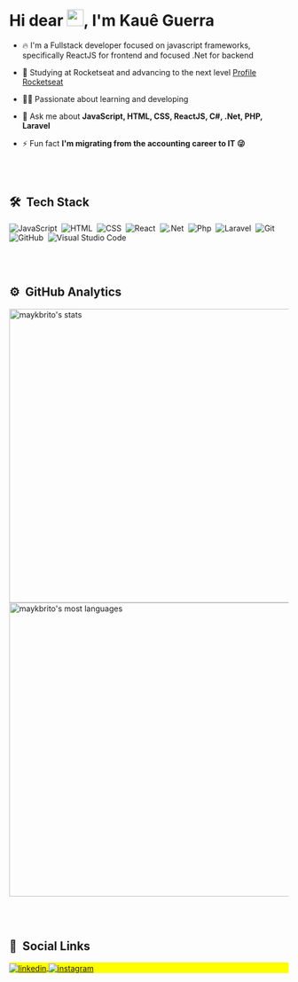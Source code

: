 <h1 align="left">Hi dear <img src="https://raw.githubusercontent.com/kaueMarques/kaueMarques/master/hi.gif" width="30px">, I'm Kauê Guerra</h1>

- 🔥 I'm a Fullstack developer focused on javascript frameworks, specifically ReactJS for frontend and focused .Net for backend

- 🔭 Studying at Rocketseat and advancing to the next level [Profile Rocketseat](https://app.rocketseat.com.br/me/kaueguerra)

- 👨‍💻 Passionate about learning and developing

- 💬 Ask me about **JavaScript, HTML, CSS, ReactJS, C#, .Net, PHP, Laravel**

- ⚡ Fun fact **I'm migrating from the accounting career to IT 😜**

<br><br>

## 🛠 &nbsp;Tech Stack

![JavaScript](https://img.shields.io/badge/-JavaScript-05122A?style=flat&logo=javascript)&nbsp;
![HTML](https://img.shields.io/badge/-HTML-05122A?style=flat&logo=HTML5)&nbsp;
![CSS](https://img.shields.io/badge/-CSS-05122A?style=flat&logo=CSS3&logoColor=1572B6)&nbsp;
![React](https://img.shields.io/badge/-React-05122A?style=flat&logo=react)&nbsp;
![.Net](https://img.shields.io/badge/-.Net-05122A?style=flat&logo=.net)&nbsp;
![Php](https://img.shields.io/badge/-Php-05122A?style=flat&logo=php)&nbsp;
![Laravel](https://img.shields.io/badge/-Laravel-05122A?style=flat&logo=laravel)&nbsp;
![Git](https://img.shields.io/badge/-Git-05122A?style=flat&logo=git)&nbsp;
![GitHub](https://img.shields.io/badge/-GitHub-05122A?style=flat&logo=github)&nbsp;
![Visual Studio Code](https://img.shields.io/badge/-Visual%20Studio%20Code-05122A?style=flat&logo=visual-studio-code&logoColor=007ACC)&nbsp;

<br><br>

## ⚙️ &nbsp;GitHub Analytics

<p align="left">
<img width="530em" src="https://github-readme-stats.vercel.app/api?username=kaue-guerra&show_icons=true&theme=vision-friendly-dark" alt="maykbrito's stats"/>
<img width="530em" src="https://github-readme-stats.vercel.app/api/top-langs/?username=kaue-guerra&layout=compact&theme=vision-friendly-dark" alt="maykbrito's most languages"/>
</p>

<br><br>

## :man: &nbsp;Social Links

<p align="left" style="background:yellow">
<a href="https://linkedin.com/in/kaue-guerra" target="_blank">
  <img align="center" src="https://img.shields.io/badge/-kaueguerra-05122A?style=flat&logo=linkedin" alt="linkedin"/>
</a>
<a href="https://instagram.com/kaueguerra" target="_blank">
 <img align="center" src="https://img.shields.io/badge/-kaueguerra-05122A?style=flat&logo=instagram" alt="instagram"/>
</a>
</p>

<!--
**kaue-guerra/kaue-guerra** is a ✨ _special_ ✨ repository because its `README.md` (this file) appears on your GitHub profile.

Here are some ideas to get you started:

- 🔭 I’m currently working on ...
- 🌱 I’m currently learning ...
- 👯 I’m looking to collaborate on ...
- 🤔 I’m looking for help with ...
- 💬 Ask me about ...
- 📫 How to reach me: ...
- 😄 Pronouns: ...
- ⚡ Fun fact: ...
-->
